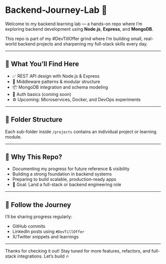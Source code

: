 # Backend-Journey-Lab 🚀

Welcome to my backend learning lab — a hands-on repo where I’m exploring backend development using **Node.js**, **Express**, and **MongoDB**.

This repo is part of my #DevTillOffer grind where I’m building small, real-world backend projects and sharpening my full-stack skills every day.

---

## 🧠 What You’ll Find Here

- ✅ REST API design with Node.js & Express
- 🔄 Middleware patterns & modular structure
- 📦 MongoDB integration and schema modeling
- 🔐 Auth basics (coming soon)
- ⚙️ Upcoming: Microservices, Docker, and DevOps experiments

---

## 📂 Folder Structure

Each sub-folder inside `/projects` contains an individual project or learning module.

---

## 🎯 Why This Repo?

- Documenting my progress for future reference & visibility
- Building a strong foundation in backend systems
- Preparing to build scalable, production-ready apps
- 🚀 Goal: Land a full-stack or backend engineering role

---

## 📢 Follow the Journey

I’ll be sharing progress regularly:
- GitHub commits
- LinkedIn posts using `#DevTillOffer`
- X/Twitter snippets and learnings

---

Thanks for checking it out! Stay tuned for more features, refactors, and full-stack integrations. Let’s build 🔥
